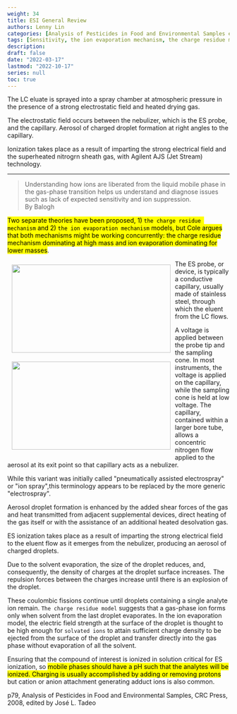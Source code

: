 ```yaml
---
weight: 34
title: ESI General Review
authors: Lenny Lin
categories: [Analysis of Pesticides in Food and Environmental Samples edited by Jose L. Tadeo]
tags: [Sensitivity, the ion evaporation mechanism, the charge residue mechanism]
description: 
draft: false
date: "2022-03-17"
lastmod: "2022-10-17"
series: null
toc: true
---
```



The LC eluate is sprayed into a spray chamber at atmospheric pressure in the presence of a strong electrostatic field and heated drying gas.  

The electrostatic field occurs between the nebulizer, which is the ES probe, and the capillary. Aerosol of charged droplet formation at right angles to the capillary. 

Ionization takes place as a result of imparting the strong electrical field and the superheated nitrogrn sheath gas, with Agilent AJS (Jet Stream) technology.


<!--more-->
---

> Understanding how ions are liberated from the liquid mobile phase in the gas-phase transition helps us understand and diagnose issues such as lack of expected sensitivity and ion suppression.  
> By Balogh

<mark class = "lemon">Two separate theories have been proposed, 1) `the charge residue mechanism` and 2) `the ion evaporation mechanism` models, but Cole argues that both mechanisms might be working concurrently: the charge residue mechanism dominating at high mass and ion evaporation dominating for lower masses</mark>.     

<img width ="360" height= "200" src = "/docs/images/Screenshot 2022-06-28 131221.png" style ="float: left" HSPACE="10" VSPACE="10"/>
<img width ="360" height= "200" src = "/docs/images/Screenshot 2022-06-28 131304.png" style ="float: left" HSPACE="10" VSPACE="10"/>
The ES probe, or device, is typically a conductive capillary, usually made of stainless steel, through which the eluent from the LC flows.   

A voltage is applied between the probe tip and the sampling cone. In most instruments, the voltage is applied on the capillary, while the sampling cone is held at low voltage. The capillary, contained within a larger bore tube, allows a concentric nitrogen flow applied to the aerosol at its exit point so that capillary acts as a nebulizer.   

While this variant was initially called "pneumatically assisted electrospray" or "ion spray",this terminology appears to be replaced by the more generic "electrospray".   

Aerosol droplet formation is enhanced by the added shear forces of the gas and heat transmitted from adjacent supplemental devices, direct heating of the gas itself or with the assistance of an additional heated desolvation gas.  

ES ionization takes place as a result of imparting the strong electrical field to the eluent flow as it emerges from the nebulizer, producing an aerosol of charged droplets.    

Due to the solvent evaporation, the size of the droplet reduces, and, consequently, the density of charges at the droplet surface increases. The repulsion forces between the charges increase until there is an explosion of the droplet.   

These coulombic fissions continue until droplets containing a single analyte ion remain. `The charge residue model` suggests that a gas-phase ion forms only when solvent from the last droplet evaporates. In the ion evaporation model, the electric field strength at the surface of the droplet is thought to be high enough for `solvated ions` to attain sufficient charge density to be ejected from the surface of the droplet and transfer directly into the gas phase without evaporation of all the solvent.   

Ensuring that the compound of interest is ionized in solution critical for ES ionization, so <mark class = "lemon">mobile phases should have a pH such that the analytes will be ionized. Charging is usually accomplished by adding or removing protons</mark> but cation or anion attachment generating adduct ions is also common. 


p79, Analysis of Pesticides in Food and Environmental Samples, CRC Press, 2008, edited by Jos&eacute; L. Tadeo
